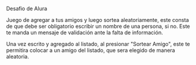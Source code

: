 Desafio de Alura

Juego de agregar a tus amigos y luego sortea aleatoriamente, este consta de que debe ser obligatorio escribir un nombre de una persona, si no. Este te manda un mensaje de validación ante la falta de información.

Una vez escrito y agregado al listado, al presionar "Sortear Amigo", este te permitira colocar a un amigo del listado, que sera elegido de manera aleatoria.
